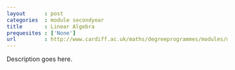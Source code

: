 ```yaml
---
layout      : post
categories  : module secondyear
title       : Linear Algebra
prequesites : ['None']
url         : http://www.cardiff.ac.uk/maths/degreeprogrammes/modules/ma0212.html
---
```


Description goes here.

